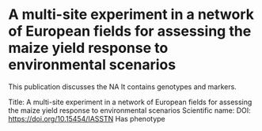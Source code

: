 # A multi-site experiment in a network of European fields for assessing the maize yield response to environmental scenarios

This publication discusses the NA
It contains  genotypes and  markers.

Title: A multi-site experiment in a network of European fields for assessing the maize yield response to environmental scenarios
Scientific name: 
DOI: https://doi.org/10.15454/IASSTN
Has phenotype 

